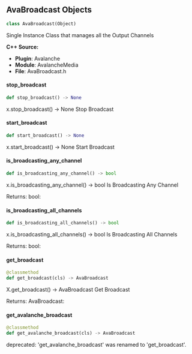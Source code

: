 ## AvaBroadcast Objects

```python
class AvaBroadcast(Object)
```

Single Instance Class that manages all the Output Channels

**C++ Source:**

- **Plugin**: Avalanche
- **Module**: AvalancheMedia
- **File**: AvaBroadcast.h

<a id="unreal.AvaBroadcast.stop_broadcast"></a>

#### stop_broadcast

```python
def stop_broadcast() -> None
```

x.stop_broadcast() -> None
Stop Broadcast

<a id="unreal.AvaBroadcast.start_broadcast"></a>

#### start_broadcast

```python
def start_broadcast() -> None
```

x.start_broadcast() -> None
Start Broadcast

<a id="unreal.AvaBroadcast.is_broadcasting_any_channel"></a>

#### is_broadcasting_any_channel

```python
def is_broadcasting_any_channel() -> bool
```

x.is_broadcasting_any_channel() -> bool
Is Broadcasting Any Channel

Returns:
    bool:

<a id="unreal.AvaBroadcast.is_broadcasting_all_channels"></a>

#### is_broadcasting_all_channels

```python
def is_broadcasting_all_channels() -> bool
```

x.is_broadcasting_all_channels() -> bool
Is Broadcasting All Channels

Returns:
    bool:

<a id="unreal.AvaBroadcast.get_broadcast"></a>

#### get_broadcast

```python
@classmethod
def get_broadcast(cls) -> AvaBroadcast
```

X.get_broadcast() -> AvaBroadcast
Get Broadcast

Returns:
    AvaBroadcast:

<a id="unreal.AvaBroadcast.get_avalanche_broadcast"></a>

#### get_avalanche_broadcast

```python
@classmethod
def get_avalanche_broadcast(cls) -> AvaBroadcast
```

deprecated: 'get_avalanche_broadcast' was renamed to 'get_broadcast'.

<a id="unreal.AvalancheBroadcast"></a>
